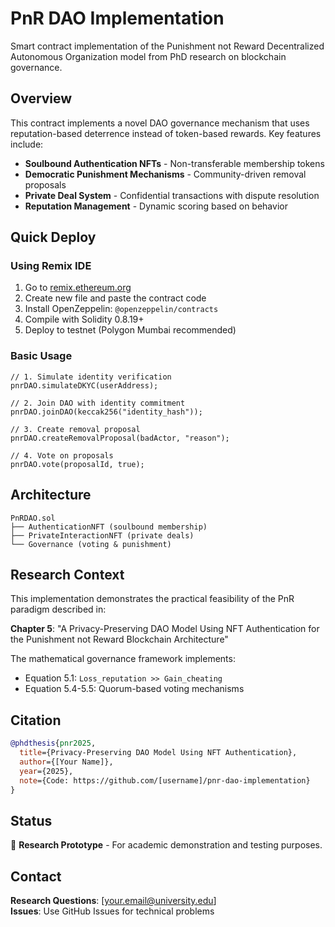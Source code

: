 # PnR DAO Implementation

Smart contract implementation of the Punishment not Reward Decentralized Autonomous Organization model from PhD research on blockchain governance.

## Overview

This contract implements a novel DAO governance mechanism that uses reputation-based deterrence instead of token-based rewards. Key features include:

- **Soulbound Authentication NFTs** - Non-transferable membership tokens
- **Democratic Punishment Mechanisms** - Community-driven removal proposals  
- **Private Deal System** - Confidential transactions with dispute resolution
- **Reputation Management** - Dynamic scoring based on behavior

## Quick Deploy

### Using Remix IDE
1. Go to [remix.ethereum.org](https://remix.ethereum.org)
2. Create new file and paste the contract code
3. Install OpenZeppelin: `@openzeppelin/contracts`
4. Compile with Solidity 0.8.19+
5. Deploy to testnet (Polygon Mumbai recommended)

### Basic Usage
```solidity
// 1. Simulate identity verification
pnrDAO.simulateDKYC(userAddress);

// 2. Join DAO with identity commitment
pnrDAO.joinDAO(keccak256("identity_hash"));

// 3. Create removal proposal
pnrDAO.createRemovalProposal(badActor, "reason");

// 4. Vote on proposals
pnrDAO.vote(proposalId, true);
```

## Architecture

```
PnRDAO.sol
├── AuthenticationNFT (soulbound membership)
├── PrivateInteractionNFT (private deals)
└── Governance (voting & punishment)
```

## Research Context

This implementation demonstrates the practical feasibility of the PnR paradigm described in:

**Chapter 5**: "A Privacy-Preserving DAO Model Using NFT Authentication for the Punishment not Reward Blockchain Architecture"

The mathematical governance framework implements:
- Equation 5.1: `Loss_reputation >> Gain_cheating`
- Equation 5.4-5.5: Quorum-based voting mechanisms

## Citation

```bibtex
@phdthesis{pnr2025,
  title={Privacy-Preserving DAO Model Using NFT Authentication},
  author={[Your Name]},
  year={2025},
  note={Code: https://github.com/[username]/pnr-dao-implementation}
}
```

## Status

🔬 **Research Prototype** - For academic demonstration and testing purposes.

## Contact

**Research Questions**: [your.email@university.edu]  
**Issues**: Use GitHub Issues for technical problems
